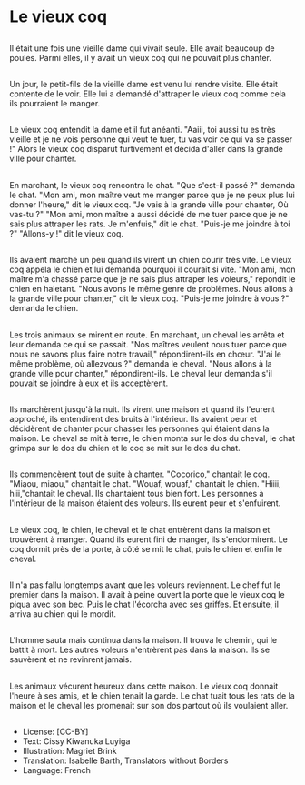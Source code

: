 # Le vieux coq

##
Il était une fois une vieille dame qui
vivait seule. Elle avait beaucoup de
poules. Parmi elles, il y avait un
vieux coq qui ne pouvait plus
chanter.

##
Un jour, le petit-fils de la vieille
dame est venu lui rendre visite. Elle
était contente de le voir. Elle lui a
demandé d'attraper le vieux coq
comme cela ils pourraient le
manger.

##
Le vieux coq entendit la dame et il
fut anéanti.
"Aaiii, toi aussi tu es très vieille et je
ne vois personne qui veut te tuer,
tu vas voir ce qui va se passer !"
Alors le vieux coq disparut
furtivement et décida d'aller dans la
grande ville pour chanter.

##
En marchant, le vieux coq rencontra le chat.
"Que s'est-il passé ?" demanda le chat.
"Mon ami, mon maître veut me manger parce que je
ne peux plus lui donner l'heure," dit le vieux coq.
"Je vais à la grande ville pour chanter, Où vas-tu ?"
"Mon ami, mon maître a aussi décidé de me tuer
parce que je ne sais plus attraper les rats. Je
m'enfuis," dit le chat. "Puis-je me joindre à toi ?"
"Allons-y !" dit le vieux coq.

##
Ils avaient marché un peu quand ils
virent un chien courir très vite. Le
vieux coq appela le chien et lui
demanda pourquoi il courait si vite.
"Mon ami, mon maître m'a chassé
parce que je ne sais plus attraper
les voleurs," répondit le chien en
haletant.
"Nous avons le même genre de
problèmes. Nous allons à la grande
ville pour chanter," dit le vieux coq.
"Puis-je me joindre à vous ?"
demanda le chien.

##
Les trois animaux se mirent en
route. En marchant, un cheval les
arrêta et leur demanda ce qui se
passait.
"Nos maîtres veulent nous tuer
parce que nous ne savons plus faire
notre travail," répondirent-ils en
chœur.
"J'ai le même problème, où allezvous ?" demanda le cheval.
"Nous allons à la grande ville pour
chanter," répondirent-ils.
Le cheval leur demanda s'il pouvait
se joindre à eux et ils acceptèrent.

##
Ils marchèrent jusqu'à la nuit. Ils
virent une maison et quand ils
l'eurent approché, ils entendirent
des bruits à l'intérieur. Ils avaient
peur et décidèrent de chanter pour
chasser les personnes qui étaient
dans la maison.
Le cheval se mit à terre, le chien
monta sur le dos du cheval, le chat
grimpa sur le dos du chien et le coq
se mit sur le dos du chat.

##
Ils commencèrent tout de suite à
chanter.
"Cocorico," chantait le coq.
"Miaou, miaou," chantait le chat.
"Wouaf, wouaf," chantait le chien.
"Hiiii, hiii,"chantait le cheval.
Ils chantaient tous bien fort. Les
personnes à l'intérieur de la maison
étaient des voleurs. Ils eurent peur
et s'enfuirent.

##
Le vieux coq, le chien, le cheval et
le chat entrèrent dans la maison et
trouvèrent à manger. Quand ils
eurent fini de manger, ils
s'endormirent. Le coq dormit près
de la porte, à côté se mit le chat,
puis le chien et enfin le cheval.

##
Il n'a pas fallu longtemps avant que
les voleurs reviennent. Le chef fut le
premier dans la maison. Il avait à
peine ouvert la porte que le vieux
coq le piqua avec son bec. Puis le
chat l'écorcha avec ses griffes. Et
ensuite, il arriva au chien qui le
mordit.

##
L'homme sauta mais continua dans
la maison. Il trouva le chemin, qui le
battit à mort. Les autres voleurs
n'entrèrent pas dans la maison. Ils
se sauvèrent et ne revinrent jamais.

##
Les animaux vécurent heureux dans
cette maison. Le vieux coq donnait
l'heure à ses amis, et le chien tenait
la garde. Le chat tuait tous les rats
de la maison et le cheval les
promenait sur son dos partout où ils
voulaient aller.

##
* License: [CC-BY]
* Text: Cissy Kiwanuka Luyiga
* Illustration: Magriet Brink
* Translation: Isabelle Barth, Translators without Borders
* Language: French
